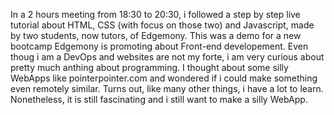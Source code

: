 In a 2 hours meeting from 18:30 to 20:30, i followed a step by step live tutorial about HTML, CSS (with focus on those two) and Javascript, made by two students, now tutors, of Edgemony.
This was a demo for a new bootcamp Edgemony is promoting about Front-end developement. Even thoug i am a DevOps and websites are not my forte, i am very curious about pretty
much anthing about programming. I thought about some silly WebApps like pointerpointer.com and wondered if i could make something even remotely similar. Turns out, like many other things,
i have a lot to learn. Nonetheless, it is still fascinating and i still want to make a silly WebApp.
